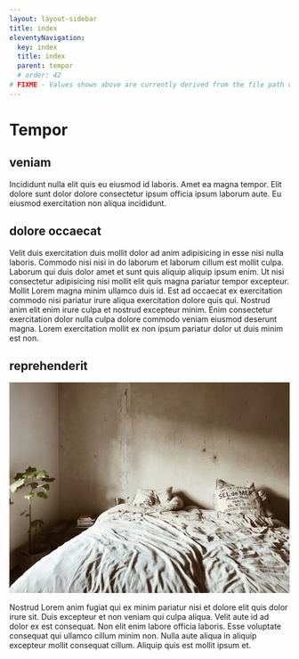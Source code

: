 ```yaml
---
layout: layout-sidebar
title: index
eleventyNavigation:
  key: index
  title: index
  parent: tempor
  # order: 42
# FIXME - Values shown above are currently derived from the file path only, except order which is also commented out because it is optional. Correct as desired and delete comment(s).
---
```


# Tempor

## veniam

Incididunt nulla elit quis eu eiusmod id laboris. Amet ea magna tempor. Elit dolore sunt dolor dolore consectetur ipsum officia ipsum laborum aute. Eu eiusmod exercitation non aliqua incididunt.

## dolore occaecat

Velit duis exercitation duis mollit dolor ad anim adipisicing in esse nisi nulla laboris. Commodo nisi nisi in do laborum et laborum cillum est mollit culpa. Laborum qui duis dolor amet et sunt quis aliquip aliquip ipsum enim. Ut nisi consectetur adipisicing nisi mollit elit quis magna pariatur tempor excepteur. Mollit Lorem magna minim ullamco duis id. Est ad occaecat ex exercitation commodo nisi pariatur irure aliqua exercitation dolore quis qui. Nostrud anim elit enim irure culpa et nostrud excepteur minim. Enim consectetur exercitation dolor nulla culpa dolore commodo veniam eiusmod deserunt magna. Lorem exercitation mollit ex non ipsum pariatur dolor ut duis minim est non.

## reprehenderit

<img class="bordered" src="/static/images/bulksplash-enka80-m0oeEBwpmWw.jpg" alt="bulksplash-enka80-m0oeEBwpmWw.jpg" />

Nostrud Lorem anim fugiat qui ex minim pariatur nisi et dolore elit quis dolor irure sit. Duis excepteur et non veniam qui culpa aliqua. Velit aute id ad dolor ex est consequat. Non elit enim labore officia laboris. Esse voluptate consequat qui ullamco cillum minim non. Nulla aute aliqua in aliquip excepteur mollit consequat cillum. Aliquip quis est mollit ipsum et.